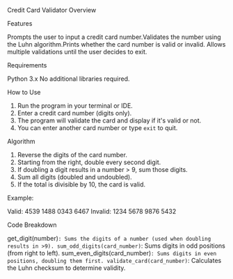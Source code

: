 Credit Card Validator 
Overview

 Features

 Prompts the user to input a credit card number.Validates the number using the Luhn algorithm.Prints whether the card number is valid or invalid.
 Allows multiple validations until the user decides to exit.


 Requirements

 Python 3.x
 No additional libraries required.



How to Use

1. Run the program in your terminal or IDE.
2. Enter a credit card number (digits only).
3. The program will validate the card and display if it's valid or not.
4. You can enter another card number or type `exit` to quit.


 Algorithm

1. Reverse the digits of the card number.
2. Starting from the right, double every second digit.
3. If doubling a digit results in a number > 9, sum those digits.
4. Sum all digits (doubled and undoubled).
5. If the total is divisible by 10, the card is valid.

 Example:

Valid: 4539 1488 0343 6467
Invalid: 1234 5678 9876 5432



Code Breakdown

get_digit(number)`: Sums the digits of a number (used when doubling results in >9).
sum_odd_digits(card_number)`: Sums digits in odd positions (from right to left).
sum_even_digits(card_number)`: Sums digits in even positions, doubling them first.
validate_card(card_number)`: Calculates the Luhn checksum to determine validity.

